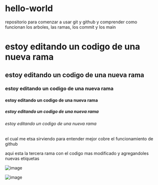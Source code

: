 # hello-world
repositorio para comenzar a usar git y github y comprender como funcionan los arboles, las ramas, los commit y los main 
<h1>estoy editando un codigo de una nueva rama</h1>
<h2>estoy editando un codigo de una nueva rama</h2>
<h3>estoy editando un codigo de una nueva rama</h3>
<h4>estoy editando un codigo de una nueva rama</h4>
<h5>estoy editando un codigo de una nueva rama</h5>
<h6>estoy editando un codigo de una nueva rama</h6>
<p>el cual me etsa sirviendo para entender mejor cobre el funcionamiento de github </p>

aqui esta la tercera rama con el codigo mas modificado y agregandoles nuevas etiquetas 

![image](https://github.com/gustavo234124/hello-world/assets/82337490/749d37b6-644a-4e13-bddc-affe68facd46)

![image](https://github.com/gustavo234124/hello-world/assets/82337490/8c750964-94d4-4a3d-87c3-567bd3b2172b)

